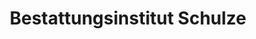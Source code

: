 ---
title: "Bestattungsinstitut Schulze"
url: /zwickau/bestattungsinstitut-schulze/
shop: Bestattungen
---